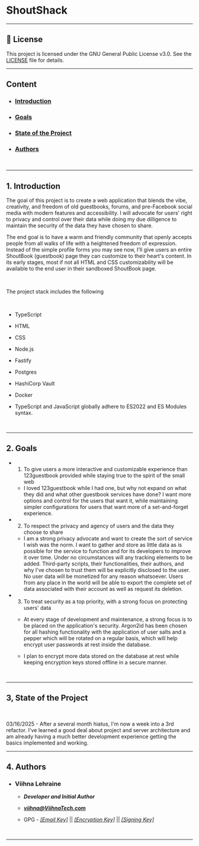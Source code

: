# ShoutShack

---

## 📜 License

This project is licensed under the GNU General Public License v3.0.
See the [LICENSE](./LICENSE) file for details.

---

## Content

-   ### [Introduction](#1-introduction)
-   ### [Goals](#2-goals)
-   ### [State of the Project](#3-state-of-the-project)
-   ### [Authors](#4.-authors)

<br>

---

## 1. Introduction

The goal of this project is to create a web application that blends the vibe, creativity, and freedom of old guestbooks, forums, and pre-Facebook social media with modern features and accessibility. I will advocate for users' right to privacy and control over their data while doing my due dilligence to maintain the security of the data they have chosen to share.

The end goal is to have a warm and friendly community that openly accepts people from all walks of life with a heightened freedom of expression. Instead of the simple profile forms you may see now, I'll give users an entire ShoutBook (guestbook) page they can customize to their heart's content. In its early stages, most if not all HTML and CSS customizability will be available to the end user in their sandboxed ShoutBook page.

<br>

The project stack includes the following

<br>

-   TypeScript
-   HTML
-   CSS
-   Node.js
-   Fastify
-   Postgres
-   HashiCorp Vault
-   Docker

-   TypeScript and JavaScript globally adhere to ES2022 and ES Modules syntax.

<br>

---

## 2. Goals

-   1. To give users a more interactive and customizable experience than 123guestbook provided while staying true to the spirit of the small web

    -   I loved 123guestbook while I had one, but why not expand on what they did and what other guestbook services have done? I want more options and control for the users that want it, while maintaining simpler configurations for users that want more of a set-and-forget experience.

-   2. To respect the privacy and agency of users and the data they choose to share

    -   I am a strong privacy advocate and want to create the sort of service I wish was the norm. I want to gather and store as little data as is possible for the service to function and for its developers to improve it over time. Under no circumstances will any tracking elements to be added. Third-party scripts, their functionalities, their authors, and why I've chosen to trust them will be explicitly disclosed to the user. No user data will be monetized for any reason whatsoever. Users from any place in the world will be able to export the complete set of data associated with their account as well as request its deletion.

-   3. To treat security as a top priority, with a strong focus on protecting users' data

    -   At every stage of development and maintenance, a strong focus is to be placed on the application's security. Argon2id has been chosen for all hashing functionality with the application of user salts and a pepper which will be rotated on a regular basis, which will help encrypt user passwords at rest inside the database.

    -   I plan to encrypt more data stored on the database at rest while keeping encryption keys stored offline in a secure manner.

<br>

---

## 3, State of the Project

<br>

03/16/2025 - After a several month hiatus, I'm now a week into a 3rd refactor. I've learned a good deal about project and server architecture and am already having a much better development experience getting the basics implemented and working.
<br>

---

## 4. Authors

-   ### **Viihna Lehraine**

    -   **_Developer and Initial Author_**

    -   **_[viihna@ViihnaTech.com](mailto:viihna@viihnatech.com)_**

    -   GPG - _[[Email Key]](.keys/gpg/viihna@viihnatech.com_email_key.asc)_ || _[[Encryption Key]](.keys/gpg/viihna@viihnatech.com_encryption_key.asc)_ || _[[Signing Key]](.keys/gpg/viihna@viihnatech.com_signing_key.asc)_

<br>

---

